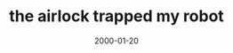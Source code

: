---
layout: base.njk
title : 'the airlock trapped my robot' 
view_title : 'None' 
year : '2000' 
date : '2000-01-20' 
img_file : '/drawing/theairlock.png' 
html_file : 'theairlock' 
next_html : 'makinglov.html' 
year_order : '42' 
permalink : "title/{{html_file}}.html"
---